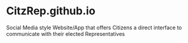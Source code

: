 # CitzRep.github.io
Social Media style Website/App that offers Citizens a direct interface to communicate with their elected Representatives
